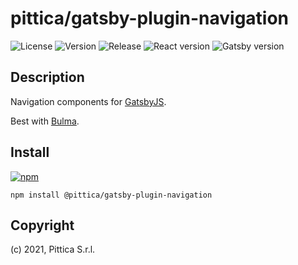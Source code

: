 # pittica/gatsby-plugin-navigation

![License](https://img.shields.io/github/license/pittica/gatsby-plugin-navigation)
![Version](https://img.shields.io/github/package-json/v/pittica/gatsby-plugin-navigation)
![Release](https://img.shields.io/github/v/release/pittica/gatsby-plugin-navigation)
![React version](https://img.shields.io/github/package-json/dependency-version/pittica/gatsby-plugin-navigation/react)
![Gatsby version](https://img.shields.io/npm/dependency-version/@pittica/gatsby-plugin-navigation/peer/gatsby)

## Description

Navigation components for [GatsbyJS](https://www.gatsbyjs.org/).

Best with [Bulma](https://bulma.io/).

## Install

[![npm](https://img.shields.io/npm/v/@pittica/gatsby-plugin-navigation)](https://www.npmjs.com/package/@pittica/gatsby-plugin-navigation)

```shell
npm install @pittica/gatsby-plugin-navigation
```

## Copyright

(c) 2021, Pittica S.r.l.
